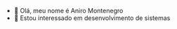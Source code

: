 - 👋 Olá, meu nome é Aniro Montenegro
- 👀 Estou interessado em desenvolvimento de sistemas


<!---
Aniro-Montenegro/Aniro-Montenegro is a ✨ special ✨ repository because its `README.md` (this file) appears on your GitHub profile.
You can click the Preview link to take a look at your changes.
--->

